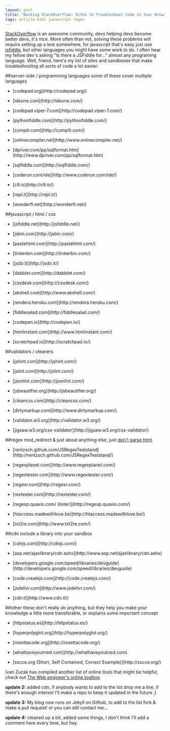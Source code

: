 ```yaml
---
layout: post
title: "Rocking StackOverflow: Sites to Troubleshoot Code in Your Browser"
tags: article html javascript regex
---
```


[StackOverflow](http://stackoverflow.com/) is an awesome community, devs 
helping devs become better devs, it's nice. More often than not, solving these 
problems will require setting up a test somewhere, for javascript that's easy 
just use [jsfiddle](http://jsfiddle.net/), but other languages you might have 
some work to do. I often hear my fellow dev's asking "Is there a JSFiddle for&hellip;"
almost any programing language. Well, friend, here's my list of sites and sandboxes
that make troubleshooting all sorts of code a lot easier:


##server-side / programming languages
some of these cover multiple languages

* <p>[codepad.org](http://codepad.org/)
* <p>[ideone.com](http://ideone.com/)
* <p>[codepad.viper-7.com](http://codepad.viper-7.com/)
* <p>[pythonfiddle.com](http://pythonfiddle.com/)
* <p>[compilr.com](http://compilr.com/)
* <p>[onlinecompiler.net](http://www.onlinecompiler.net/)
* <p>[dpriver.com/pp/sqlformat.htm](http://www.dpriver.com/pp/sqlformat.htm)
* <p>[sqlfiddle.com](http://sqlfiddle.com/)
* <p>[coderun.com/ide](http://www.coderun.com/ide/)
* <p>[c9.io](http://c9.io/)
* <p>[repl.it](http://repl.it/)
* <p>[wonderfl.net](http://wonderfl.net/)


##javascript / html / css

* <p>[jsfiddle.net](http://jsfiddle.net/)
* <p>[jsbin.com](http://jsbin.com/)
* <p>[pastehtml.com](http://pastehtml.com/)
* <p>[tinkerbin.com](http://tinkerbin.com/)
* <p>[jsdo.it](http://jsdo.it/)
* <p>[dabblet.com](http://dabblet.com/)
* <p>[cssdesk.com](http://cssdesk.com/)
* <p>[akshell.com](http://www.akshell.com/)
* <p>[rendera.heroku.com](http://rendera.heroku.com/)
* <p>[fiddlesalad.com](http://fiddlesalad.com/)
* <p>[codepen.io](http://codepen.io/)
* <p>[htmlinstant.com](http://www.htmlinstant.com/)
* <p>[scratchpad.io](http://scratchpad.io/)

##validators / cleaners

* <p>[jshint.com](http://jshint.com/)
* <p>[jslint.com](http://jslint.com/)
* <p>[jsonlint.com](http://jsonlint.com/)
* <p>[jsbeautifier.org](http://jsbeautifier.org/)
* <p>[cleancss.com](http://cleancss.com/)
* <p>[dirtymarkup.com](http://www.dirtymarkup.com/)
* <p>[validator.w3.org](http://validator.w3.org/)
* <p>[jigsaw.w3.org/css-validator](http://jigsaw.w3.org/css-validator/)


##regex
mod_redirect &amp; just about anything else, just [don't parse
html](http://stackoverflow.com/a/1732454/276250).

* <p>[rentzsch.github.com/JSRegexTeststand](http://rentzsch.github.com/JSRegexTeststand/)
* <p>[regexplanet.com](http://www.regexplanet.com/)
* <p>[regextester.com](http://www.regextester.com/)
* <p>[regexr.com](http://regexr.com/)
* <p>[rextester.com](http://rextester.com/)
* <p>[regexp.quaxio.com/ (linter)](http://regexp.quaxio.com/)
* <p>[htaccess.madewithlove.be](http://htaccess.madewithlove.be/)
* <p>[txt2re.com](http://www.txt2re.com/)

##cdn
include a library into your sandbox

* <p>[cdnjs.com](http://cdnjs.com/)
* <p>[asp.net/ajaxlibrary/cdn.ashx](http://www.asp.net/ajaxlibrary/cdn.ashx)
* <p>[developers.google.com/speed/libraries/devguide](http://developers.google.com/speed/libraries/devguide)
* <p>[code.createjs.com](http://code.createjs.com/)
* <p>[jsdelivr.com](http://www.jsdelivr.com/)
* <p>[cdn.tl](http://www.cdn.tl/)

##other
these don't really _do_ anything, but they help you make your knowledge a
little more transferable, or explains some important concept

* <p>[httpstatus.es](http://httpstatus.es/)
* <p>[hyperpolyglot.org](http://hyperpolyglot.org/)
* <p>[rosettacode.org](http://rosettacode.org/)
* <p>[whathaveyoutried.com](http://whathaveyoutried.com)
* <p>[sscce.org (Short, Self Contained, Correct Example)](http://sscce.org/)


Ivan Zuzak has compiled another list of online tools that might be helpful, check out [The Web engineer's online toolbox](http://ivanzuzak.info/2012/11/18/the-web-engineers-online-toolbox.html).

**update 2:** added cdn, if anybody wants to add to the list drop me a line, if
there's enough interest I'll make a repo to keep it updated in the future ;)

**update 3:** My blog now runs on Jekyll on Github, to add to the list fork &amp; make a pull request! 
or you can still contact me&hellip;

**update 4:** cleaned up a bit, added some things, I don't think I'll add a comment here every time, but hey.

